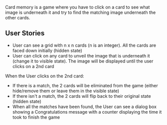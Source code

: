 Card memory is a game where you have to click on a card to see what image is underneath it and try to find the matching image underneath the other cards.

## User Stories
- User can see a grid with n x n cards (n is an integer). All the cards are faced down initially (hidden state)
- User can click on any card to unveil the image that is underneath it (change it to visible state). The image will be displayed until the user clicks on a 2nd card

When the User clicks on the 2nd card:
- If there is a match, the 2 cards will be eliminated from the game (either hide/remove them or leave them in the visible state)
- If there isn't a match, the 2 cards will flip back to their original state (hidden state)
- When all the matches have been found, the User can see a dialog box showing a Congratulations message with a counter displaying the time it took to finish the game
